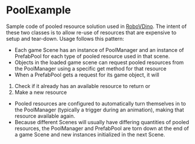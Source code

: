 # PoolExample
Sample code of pooled resource solution used in [RoboVDino](https://alexbairgames.itch.io/robovdino). The intent of these two classes is to allow re-use of resources that are expensive to setup and tear-down. Usage follows this pattern:

* Each game Scene has an instance of PoolManager and an instance of PrefabPool for each type of pooled resource used in that scene.
* Objects in the loaded game scene can request pooled resources from the PoolManager using a specific get method for that resource
* When a PrefabPool gets a request for its game object, it will
1. Check if it already has an available resource to return or
2. Make a new resource
* Pooled resources are configured to automatically turn themselves in to the PoolManager (typically a trigger during an animation), making that resource available again.
* Because different Scenes will usually have differing quantities of pooled resources, the PoolManager and PrefabPool are torn down at the end of a game Scene and new instances initialized in the next Scene.
